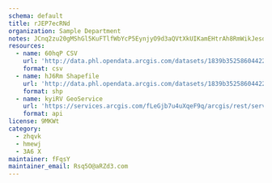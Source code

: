 ```yaml
---
schema: default
title: rJEP7ecRNd 
organization: Sample Department 
notes: JCnq2zu20gMShGl5KuFTlfWbYcP5EynjyO9d3aQVtXkUIKamEHtrAh8RmWikJesd0xjwRNwi fS4b7poeVvq4pB3ZYcGN7QzCvUO 
resources:
  - name: 60hqP CSV
    url: 'http://data.phl.opendata.arcgis.com/datasets/1839b35258604422b0b520cbb668df0d_0.csv'
    format: csv
  - name: hJ6Rm Shapefile
    url: 'http://data.phl.opendata.arcgis.com/datasets/1839b35258604422b0b520cbb668df0d_0.zip'
    format: shp
  - name: kyiRV GeoService
    url: 'https://services.arcgis.com/fLeGjb7u4uXqeF9q/arcgis/rest/services/Air_Monitoring_Stations/FeatureServer/0/query'
    format: api
license: 9MKWt 
category:
  - zhqvk 
  - hmewj 
  - 3A6 X 
maintainer: fFqsY  
maintainer_email: Rsq5O@aRZd3.com
---
```

